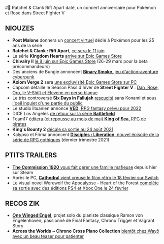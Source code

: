 #🥝 Ratchet & Clank Rift Apart daté, un concert anniversaire pour Pokémon et Rose dans Street Fighter V

## NIOUZES

- **Post Malone** donnera un [concert virtuel](https://www.youtube.com/watch?v=wtQx4R2M2iw) dédié à Pokémon pour les 25 ans de la série
- **Ratchet & Clank : Rift Apart**, [ce sera le 11 juin](https://www.youtube.com/watch?v=zafv1b1qG2Y)
- La série **Kingdom Hearts** [arrive sur Epic Games Store](https://www.youtube.com/watch?v=BtSPwSvzVN8)
- **Chivalry II** [le 8 juin sur Epic Games Store](https://www.youtube.com/watch?v=Ol4qnwqs1-k) (26-29 mars pour la beta précommandeurs)
- Des anciens de Bungie annoncent [**Binary Smoke**, jeu d'action-aventure cyberpunk](https://www.youtube.com/watch?v=4eijwCLjvFw)
- **Axiom Verge 2** sera [une excluvisité Epic Games Store sur PC](https://www.youtube.com/watch?v=ov3xbnXQdUo)
- Capcom détaille le Season Pass d'hiver de **Street Fighter V** : [Dan, Rose, Oro, le V-Shift et Elevene en perso blague](https://www.gamekult.com/actualite/street-fighter-v-winter-update-dan-et-rose-presente-et-le-v-shift-devoile-3050835955.html)
- Le très controversé **Six Days in Fallujah** [rescucité](https://www.youtube.com/watch?v=3lzc3f7iAEo) sans Konami et sous [l'oeil inquiet d'une partie du public](https://twitter.com/ZhugeEX/status/1359882844571643907)
- Le studio lituanien annonce [**VED**, RPG fantasy prévu pour 2022](https://www.youtube.com/watch?v=14V3WNZCOzM)
- DICE Los Angeles [de retour sur la série **Battlefield**](https://www.videogameschronicle.com/news/battlefields-long-time-support-studio-is-reportedly-back-working-on-the-series)
- Team17 [éditera (et repousse au mois de mai) **King of Sea**, RPG de pirates](https://www.nintendolife.com/news/2021/02/pirate_rpg_king_of_seas_gets_snapped_up_by_team17_switch_release_planned_for_may_2021)
- **King's Bounty 2** [décale sa sortie au 24 août 2021](https://www.youtube.com/watch?v=f2zXkrEMJrw&list=PLyh2wbBeYS9juUXsr2-mkYelMZyeLwmgb&index=11)
- Kalypso et Frima annoncent [**Disciples : Liberation**, nouvel épisode de la série de RPG gothiques](https://www.youtube.com/watch?v=ONSHZIMqxQs) (dernier trimestre 2021)

## PTITS TRAILERS

- [**The Commission 1920** vous fait gérer une famille mafieuse](https://www.youtube.com/watch?v=5L_fLyKzXcg) depuis hier sur Steam
- Après le PC, [**Cathedral** vient creuse le filon rétro le 18 février sur Switch](https://www.youtube.com/watch?v=L1zqXLlpOik)
- Le visual novel Werewolf the Apocalypse - Heart of the Forest [complète sa sortie avec des éditions PS4 et Xbox One le 24 février](https://www.youtube.com/watch?v=shun58aLa98)

## RECOS ZIK

- [**One Winged Engel**](https://open.spotify.com/artist/4Wn7XYctJIXLBBxG6rgeHP?si=NJ6O_8A3R3KFuQcI_5i9qA), projet solo du pianiste classique Ramon von Engelenhoven, passionné de Final Fantasy, Chrono Trigger et Vagrant Story
- **Across the Worlds ~ Chrono Cross Piano Collection** [bientôt chez Wayô avec un beau teaser pour patienter](https://www.youtube.com/watch?v=5J2Y0paLhzI)


